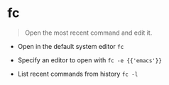 # fc
> Open the most recent command and edit it.

- Open in the default system editor
`fc`

- Specify an editor to open with
`fc -e {{'emacs'}}`

- List recent commands from history
`fc -l`
